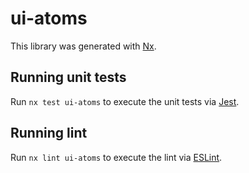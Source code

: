 # ui-atoms

This library was generated with [Nx](https://nx.dev).

## Running unit tests

Run `nx test ui-atoms` to execute the unit tests via [Jest](https://jestjs.io).

## Running lint

Run `nx lint ui-atoms` to execute the lint via [ESLint](https://eslint.org/).
